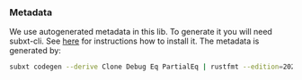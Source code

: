 ### Metadata

We use autogenerated metadata in this lib. To generate it you will need subxt-cli. See [here](https://github.com/paritytech/subxt) for instructions how to install it.
The metadata is generated by:
```bash
subxt codegen --derive Clone Debug Eq PartialEq | rustfmt --edition=2021 > src/aleph_zero.rs
```